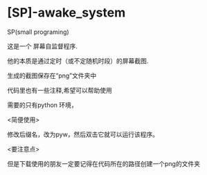 # [SP]-awake_system
SP(small programing) 

这是一个 屏幕自监督程序. 

他的本质是通过定时（或不定随机时段）的屏幕截图.

生成的截图保存在“png”文件夹中

代码里也有一些注释,希望可以帮助使用

需要的只有python 环境，

<简便使用>

修改后缀名，改为pyw，然后双击它就可以运行该程序。

<要注意点>

但是下载使用的朋友一定要记得在代码所在的路径创建一个png的文件夹
